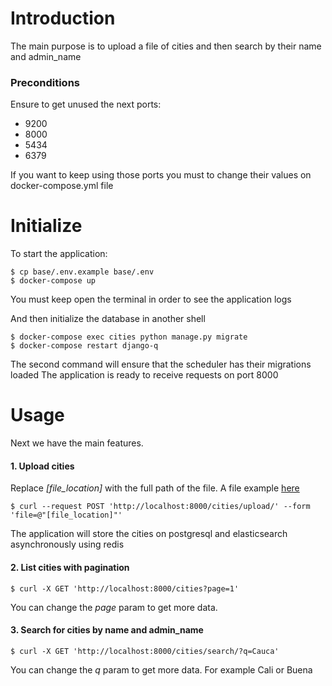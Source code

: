 
# Introduction

The main purpose is to upload a file of cities and then search by their name and admin_name 

### Preconditions

Ensure to get unused the next ports:

* 9200
* 8000
* 5434
* 6379

If you want to keep using those ports 
you must to change their values on docker-compose.yml file

# Initialize

To start the application:

    $ cp base/.env.example base/.env
    $ docker-compose up
    
You must keep open the terminal in order to see the application logs

And then initialize the database in another shell 

    $ docker-compose exec cities python manage.py migrate
    $ docker-compose restart django-q

The second command will ensure that the scheduler has their migrations loaded
The application is ready to receive requests on port 8000
      

# Usage

Next we have the main features.

#### 1. Upload cities

Replace *[file_location]* with the full path of the file. 
A file example [here](https://drive.google.com/file/d/1qF2OuiLviWcfazaU97sOYWdCMfWrAXg0/view?usp=sharing)

    $ curl --request POST 'http://localhost:8000/cities/upload/' --form 'file=@"[file_location]"'


The application will store the cities on postgresql and elasticsearch asynchronously using redis

    

#### 2. List cities with pagination

    $ curl -X GET 'http://localhost:8000/cities?page=1'

You can change the *page* param to get more data.

#### 3. Search for cities by name and admin_name

    $ curl -X GET 'http://localhost:8000/cities/search/?q=Cauca'

You can change the *q* param to get more data. For example Cali or Buena
